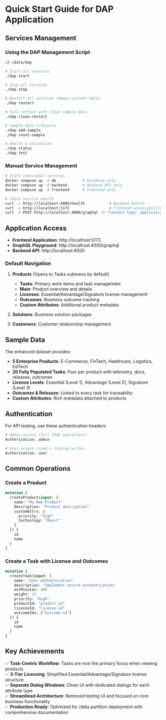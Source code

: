 # Quick Start Guide for DAP Application

## Services Management

### Using the DAP Management Script
```bash
cd /data/dap

# Start all services
./dap start

# Stop all services  
./dap stop

# Restart all services (keeps current data)
./dap restart

# Full refresh with clean sample data
./dap clean-restart

# Sample data lifecycle
./dap add-sample
./dap reset-sample

# Health & validation
./dap status
./dap test
```

### Manual Service Management
```bash
# Start individual services
docker compose up -d db            # Database only
docker compose up -d backend       # Backend API only  
docker compose up -d frontend      # Frontend only

# Check service health
curl -s http://localhost:4000/health           # Backend health
curl -s http://localhost:5173                  # Frontend accessibility
curl -X POST http://localhost:4000/graphql -H "Content-Type: application/json" -d '{"query":"query{__typename}"}'
```

## Application Access

- **Frontend Application**: http://localhost:5173
- **GraphQL Playground**: http://localhost:4000/graphql
- **Backend API**: http://localhost:4000

### Default Navigation
1. **Products** (Opens to Tasks submenu by default)
   - **Tasks**: Primary work items and task management
   - **Main**: Product overview and details
   - **Licenses**: Essential/Advantage/Signature license management
   - **Outcomes**: Business outcome tracking
   - **Custom Attributes**: Additional product metadata

2. **Solutions**: Business solution packages
3. **Customers**: Customer relationship management

## Sample Data

The enhanced dataset provides:
- **5 Enterprise Products**: E-Commerce, FinTech, Healthcare, Logistics, EdTech
- **20 Fully Populated Tasks**: Four per product with telemetry, docs, releases, outcomes
- **License Levels**: Essential (Level 1), Advantage (Level 2), Signature (Level 3)
- **Outcomes & Releases**: Linked to every task for traceability
- **Custom Attributes**: Rich metadata attached to products

## Authentication

For API testing, use these authentication headers:
```bash
# Admin access (full CRUD operations)
Authorization: admin

# User access (read + limited write)
Authorization: user
```

## Common Operations

### Create a Product
```graphql
mutation {
  createProduct(input: {
    name: "My New Product"
    description: "Product description"
    customAttrs: {
      priority: "high"
      technology: "React"
    }
  }) {
    id
    name
  }
}
```

### Create a Task with License and Outcomes
```graphql
mutation {
  createTask(input: {
    name: "User Authentication"
    description: "Implement secure authentication"
    estMinutes: 480
    weight: 15
    priority: "High"
    productId: "product-id"
    licenseId: "license-id"
    outcomeIds: ["outcome-id"]
  }) {
    id
    name
  }
}
```

## Key Achievements
✅ **Task-Centric Workflow**: Tasks are now the primary focus when viewing products  
✅ **3-Tier Licensing**: Simplified Essential/Advantage/Signature license structure  
✅ **Separate Dialog Windows**: Clean UI with dedicated dialogs for each attribute type  
✅ **Streamlined Architecture**: Removed testing UI and focused on core business functionality  
✅ **Production Ready**: Optimized for /data partition deployment with comprehensive documentation
